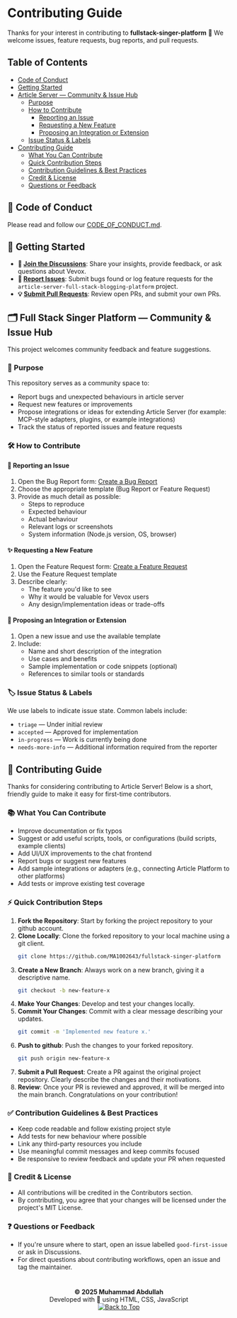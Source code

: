 # Contributing Guide

Thanks for your interest in contributing to **fullstack-singer-platform** 🎉 We welcome issues, feature requests, bug reports, and pull requests.

## Table of Contents

- [Code of Conduct](#code-of-conduct)
- [Getting Started](#getting-started)
- [Article Server — Community & Issue Hub](#article--server---community--issue-hub)
  - [Purpose](#purpose)
  - [How to Contribute](#how-to-contribute)
    - [Reporting an Issue](#reporting-an-issue)
    - [Requesting a New Feature](#requesting-a-new-feature)
    - [Proposing an Integration or Extension](#proposing-an-integration-or-extension)
  - [Issue Status & Labels](#issue-status--labels)
- [Contributing Guide](#contributing-guide)
  - [What You Can Contribute](#what-you-can-contribute)
  - [Quick Contribution Steps](#quick-contribution-steps)
  - [Contribution Guidelines & Best Practices](#contribution-guidelines--best-practices)
  - [Credit & License](#credit--license)
  - [Questions or Feedback](#questions-or-feedback)

<a id="code-of-conduct"></a>

## 📜 Code of Conduct

Please read and follow our [CODE_OF_CONDUCT.md](CODE_OF_CONDUCT.md).

<a id="getting-started"></a>

## 🧭 Getting Started

- **💬 [Join the Discussions](https://github.com/MA1002643/fullstack-singer-platform/discussions)**: Share your insights, provide feedback, or ask questions about Vevox.
- **🐛 [Report Issues](https://github.com/MA1002643/fullstack-singer-platform/issues)**: Submit bugs found or log feature requests for the `article-server-full-stack-blogging-platform` project.
- **💡 [Submit Pull Requests](https://github.com/MA1002643/fullstack-singer-platform/pulls)**: Review open PRs, and submit your own PRs.

<a id="article--server---community--issue-hub"></a>

## 🗂️ Full Stack Singer Platform — Community & Issue Hub

This project welcomes community feedback and feature suggestions.

<a id="purpose"></a>

### 🎯 Purpose

This repository serves as a community space to:

- Report bugs and unexpected behaviours in article server
- Request new features or improvements
- Propose integrations or ideas for extending Article Server (for example: MCP-style adapters, plugins, or example integrations)
- Track the status of reported issues and feature requests

<a id="how-to-contribute"></a>

### 🛠️ How to Contribute

<a id="reporting-an-issue"></a>

#### 🐞 Reporting an Issue

1. Open the Bug Report form: [Create a Bug Report](https://github.com/MA1002643/fullstack-singer-platform/issues/new?assignees=&labels=bug%2C+needs+triage&template=bug_report.yml&title=%5BUG%5D+)
2. Choose the appropriate template (Bug Report or Feature Request)
3. Provide as much detail as possible:
   - Steps to reproduce
   - Expected behaviour
   - Actual behaviour
   - Relevant logs or screenshots
   - System information (Node.js version, OS, browser)

<a id="requesting-a-new-feature"></a>

#### ✨ Requesting a New Feature

1. Open the Feature Request form: [Create a Feature Request](https://github.com/MA1002643/fullstack-singer-platform/issues/new?assignees=&labels=enhancement%2C+idea&template=feature_request.yml&title=%5BFEATURE%5D+)
2. Use the Feature Request template
3. Describe clearly:
   - The feature you'd like to see
   - Why it would be valuable for Vevox users
   - Any design/implementation ideas or trade-offs

<a id="proposing-an-integration-or-extension"></a>

#### 🔌 Proposing an Integration or Extension

1. Open a new issue and use the available template
2. Include:
   - Name and short description of the integration
   - Use cases and benefits
   - Sample implementation or code snippets (optional)
   - References to similar tools or standards

<a id="issue-status--labels"></a>

### 🏷️ Issue Status & Labels

We use labels to indicate issue state. Common labels include:

- `triage` — Under initial review
- `accepted` — Approved for implementation
- `in-progress` — Work is currently being done
- `needs-more-info` — Additional information required from the reporter

<a id="contributing-guide"></a>

## 🙌 Contributing Guide

Thanks for considering contributing to Article Server! Below is a short, friendly guide to make it easy for first-time contributors.

<a id="what-you-can-contribute"></a>

### 📚 What You Can Contribute

- Improve documentation or fix typos
- Suggest or add useful scripts, tools, or configurations (build scripts, example clients)
- Add UI/UX improvements to the chat frontend
- Report bugs or suggest new features
- Add sample integrations or adapters (e.g., connecting Article Platform to other platforms)
- Add tests or improve existing test coverage

<a id="quick-contribution-steps"></a>

### ⚡ Quick Contribution Steps

1. **Fork the Repository**: Start by forking the project repository to your github account.
2. **Clone Locally**: Clone the forked repository to your local machine using a git client.
   ```sh
   git clone https://github.com/MA1002643/fullstack-singer-platform
   ```
3. **Create a New Branch**: Always work on a new branch, giving it a descriptive name.
   ```sh
   git checkout -b new-feature-x
   ```
4. **Make Your Changes**: Develop and test your changes locally.
5. **Commit Your Changes**: Commit with a clear message describing your updates.
   ```sh
   git commit -m 'Implemented new feature x.'
   ```
6. **Push to github**: Push the changes to your forked repository.
   ```sh
   git push origin new-feature-x
   ```
7. **Submit a Pull Request**: Create a PR against the original project repository. Clearly describe the changes and their motivations.
8. **Review**: Once your PR is reviewed and approved, it will be merged into the main branch. Congratulations on your contribution!

<a id="contribution-guidelines--best-practices"></a>

### ✅ Contribution Guidelines & Best Practices

- Keep code readable and follow existing project style
- Add tests for new behaviour where possible
- Link any third-party resources you include
- Use meaningful commit messages and keep commits focused
- Be responsive to review feedback and update your PR when requested

<a id="credit--license"></a>

### 📝 Credit & License

- All contributions will be credited in the Contributors section.
- By contributing, you agree that your changes will be licensed under the project's MIT License.

<a id="questions-or-feedback"></a>

### ❓ Questions or Feedback

- If you're unsure where to start, open an issue labelled `good-first-issue` or ask in Discussions.
- For direct questions about contributing workflows, open an issue and tag the maintainer.

#

<p align="center">
  <strong>© 2025 Muhammad Abdullah</strong><br>
    Developed with 💙 using HTML, CSS, JavaScript<br>
  <a href="#top"><img alt="Back to Top" src="https://img.shields.io/badge/Back_to_Top-0A0A0A?style=for-the-badge">
</a>
</p>
